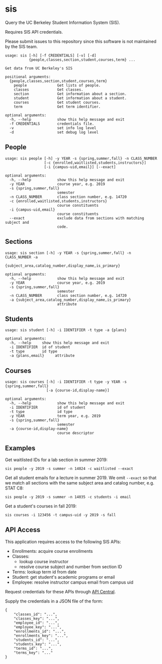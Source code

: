 sis
===
Query the UC Berkeley Student Information System (SIS).

Requires SIS API credentials.

Please submit issues to this repository since this software is not maintained by the SIS team.

```
usage: sis [-h] [-f CREDENTIALS] [-v] [-d]
           {people,classes,section,student,courses,term} ...

Get data from UC Berkeley's SIS

positional arguments:
  {people,classes,section,student,courses,term}
    people              Get lists of people.
    classes             Get classes.
    section             Get information about a section.
    student             Get information about a student.
    courses             Get student courses.
    term                Get term identifier.

optional arguments:
  -h, --help            show this help message and exit
  -f CREDENTIALS        credentials file.
  -v                    set info log level
  -d                    set debug log level
```

People
------
```
usage: sis people [-h] -y YEAR -s {spring,summer,fall} -n CLASS_NUMBER
                  [-c {enrolled,waitlisted,students,instructors}]
                  [-i {campus-uid,email}] [--exact]

optional arguments:
  -h, --help            show this help message and exit
  -y YEAR               course year, e.g. 2019
  -s {spring,summer,fall}
                        semester
  -n CLASS_NUMBER       class section number, e.g. 14720
  -c {enrolled,waitlisted,students,instructors}
                        course constituents
  -i {campus-uid,email}
                        course constituents
  --exact               exclude data from sections with matching subject and
                        code.
```

Sections
--------
```
usage: sis section [-h] -y YEAR -s {spring,summer,fall} -n CLASS_NUMBER -a
                   {subject_area,catalog_number,display_name,is_primary}

optional arguments:
  -h, --help            show this help message and exit
  -y YEAR               course year, e.g. 2019
  -s {spring,summer,fall}
                        semester
  -n CLASS_NUMBER       class section number, e.g. 14720
  -a {subject_area,catalog_number,display_name,is_primary}
                        attribute
```

Students
--------
```
usage: sis student [-h] -i IDENTIFIER -t type -a {plans}

optional arguments:
  -h, --help     show this help message and exit
  -i IDENTIFIER  id of student
  -t type        id type
  -a {plans,email}     attribute
```

Courses
-------
```
usage: sis courses [-h] -i IDENTIFIER -t type -y YEAR -s {spring,summer,fall}
                   [-a {course-id,display-name}]

optional arguments:
  -h, --help            show this help message and exit
  -i IDENTIFIER         id of student
  -t type               id type
  -y YEAR               term year, e.g. 2019
  -s {spring,summer,fall}
                        semester
  -a {course-id,display-name}
                        course descriptor
```

Examples
--------
Get waitlisted IDs for a lab section in summer 2019:

`sis people -y 2019 -s summer -n 14024 -c waitlisted --exact`

Get all student emails for a lecture in summer 2019. We omit `--exact` so that
we match all sections with the same subject area and catalog number,
e.g. STAT C8:

`sis people -y 2019 -s summer -n 14035 -c students -i email`

Get a student's courses in fall 2019:

`sis courses -i 123456 -t campus-uid -y 2019 -s fall`

API Access
----------
This application requires access to the following SIS APIs:

 - Enrollments: acquire course enrollments
 - Classes:
   - lookup course instructor
   - resolve course subject and number from section ID
 - Terms: lookup term id from date
 - Student: get student's academic programs or email
 - Employee: resolve instructor campus email from campus uid

Request credentials for these APIs through
[API Central](https://api-central.berkeley.edu).

Supply the credentials in a JSON file of the form:
```
{
	"classes_id": "...",
	"classes_key": "...",
	"employee_id": "...",
	"employee_key": "...",
	"enrollments_id": "...",
	"enrollments_key": "...",
	"students_id": "...",
	"students_key": "...",
	"terms_id": "...",
	"terms_key": "..."
}
```
